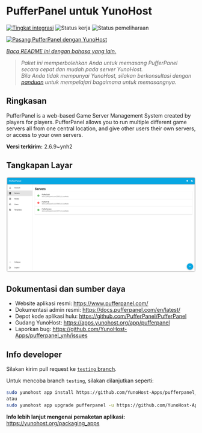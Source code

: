 <!--
N.B.: README ini dibuat secara otomatis oleh <https://github.com/YunoHost/apps/tree/master/tools/readme_generator>
Ini TIDAK boleh diedit dengan tangan.
-->

# PufferPanel untuk YunoHost

[![Tingkat integrasi](https://apps.yunohost.org/badge/integration/pufferpanel)](https://ci-apps.yunohost.org/ci/apps/pufferpanel/)
![Status kerja](https://apps.yunohost.org/badge/state/pufferpanel)
![Status pemeliharaan](https://apps.yunohost.org/badge/maintained/pufferpanel)

[![Pasang PufferPanel dengan YunoHost](https://install-app.yunohost.org/install-with-yunohost.svg)](https://install-app.yunohost.org/?app=pufferpanel)

*[Baca README ini dengan bahasa yang lain.](./ALL_README.md)*

> *Paket ini memperbolehkan Anda untuk memasang PufferPanel secara cepat dan mudah pada server YunoHost.*  
> *Bila Anda tidak mempunyai YunoHost, silakan berkonsultasi dengan [panduan](https://yunohost.org/install) untuk mempelajari bagaimana untuk memasangnya.*

## Ringkasan

PufferPanel is a web-based Game Server Management System created by players for players. PufferPanel allows you to run multiple different game servers all from one central location, and give other users their own servers, or access to your own servers.


**Versi terkirim:** 2.6.9~ynh2

## Tangkapan Layar

![Tangkapan Layar pada PufferPanel](./doc/screenshots/serverlist.png)

## Dokumentasi dan sumber daya

- Website aplikasi resmi: <https://www.pufferpanel.com/>
- Dokumentasi admin resmi: <https://docs.pufferpanel.com/en/latest/>
- Depot kode aplikasi hulu: <https://github.com/PufferPanel/PufferPanel>
- Gudang YunoHost: <https://apps.yunohost.org/app/pufferpanel>
- Laporkan bug: <https://github.com/YunoHost-Apps/pufferpanel_ynh/issues>

## Info developer

Silakan kirim pull request ke [`testing` branch](https://github.com/YunoHost-Apps/pufferpanel_ynh/tree/testing).

Untuk mencoba branch `testing`, silakan dilanjutkan seperti:

```bash
sudo yunohost app install https://github.com/YunoHost-Apps/pufferpanel_ynh/tree/testing --debug
atau
sudo yunohost app upgrade pufferpanel -u https://github.com/YunoHost-Apps/pufferpanel_ynh/tree/testing --debug
```

**Info lebih lanjut mengenai pemaketan aplikasi:** <https://yunohost.org/packaging_apps>
